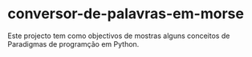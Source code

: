 # conversor-de-palavras-em-morse
Este projecto tem como objectivos de mostras alguns conceitos de Paradigmas de programção em Python.
